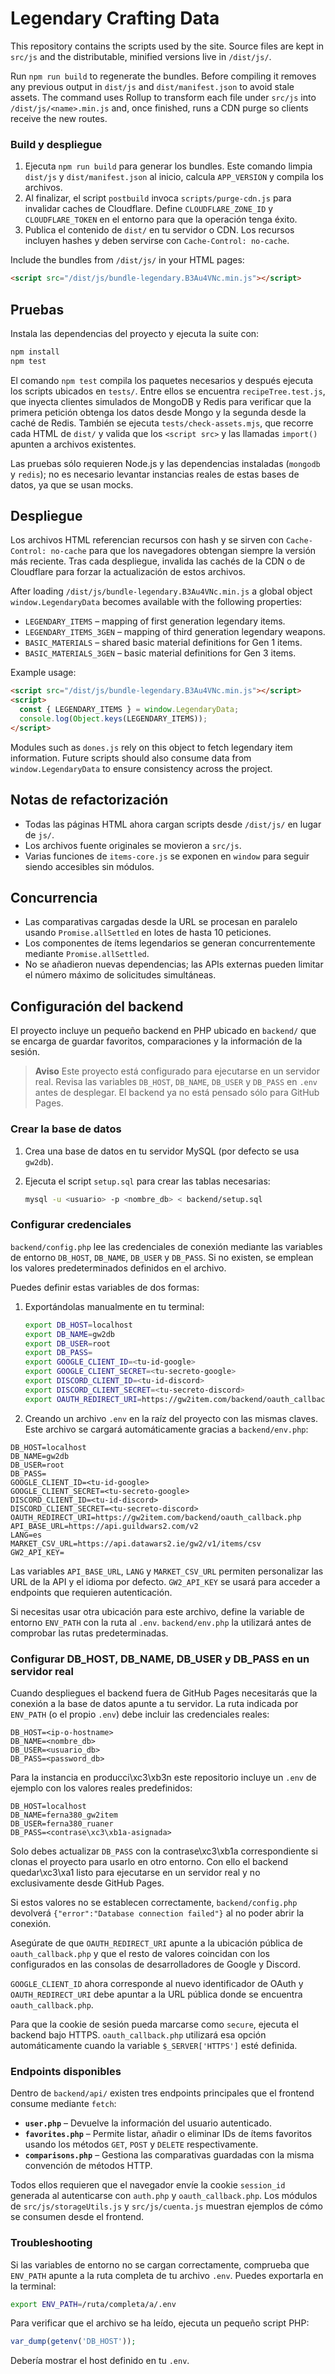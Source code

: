 # Legendary Crafting Data

This repository contains the scripts used by the site. Source files are kept in `src/js` and the distributable, minified versions live in `/dist/js/`.

Run `npm run build` to regenerate the bundles. Before compiling it removes any previous output in `dist/js` and `dist/manifest.json` to avoid stale assets. The command uses Rollup to transform each file under `src/js` into `/dist/js/<name>.min.js` and, once finished, runs a CDN purge so clients receive the new routes.

### Build y despliegue

1. Ejecuta `npm run build` para generar los bundles. Este comando limpia `dist/js` y `dist/manifest.json` al inicio, calcula `APP_VERSION` y compila los archivos.
2. Al finalizar, el script `postbuild` invoca `scripts/purge-cdn.js` para invalidar caches de Cloudflare. Define `CLOUDFLARE_ZONE_ID` y `CLOUDFLARE_TOKEN` en el entorno para que la operación tenga éxito.
3. Publica el contenido de `dist/` en tu servidor o CDN. Los recursos incluyen hashes y deben servirse con `Cache-Control: no-cache`.

Include the bundles from `/dist/js/` in your HTML pages:

```html
<script src="/dist/js/bundle-legendary.B3Au4VNc.min.js"></script>
```

## Pruebas

Instala las dependencias del proyecto y ejecuta la suite con:

```bash
npm install
npm test
```

El comando `npm test` compila los paquetes necesarios y después ejecuta los scripts ubicados en `tests/`. Entre ellos se encuentra `recipeTree.test.js`, que inyecta clientes simulados de MongoDB y Redis para verificar que la primera petición obtenga los datos desde Mongo y la segunda desde la caché de Redis. También se ejecuta `tests/check-assets.mjs`, que recorre cada HTML de `dist/` y valida que los `<script src>` y las llamadas `import()` apunten a archivos existentes.

Las pruebas sólo requieren Node.js y las dependencias instaladas (`mongodb` y `redis`); no es necesario levantar instancias reales de estas bases de datos, ya que se usan mocks.

## Despliegue

Los archivos HTML referencian recursos con hash y se sirven con `Cache-Control: no-cache` para que los navegadores obtengan siempre la versión más reciente. Tras cada despliegue, invalida las cachés de la CDN o de Cloudflare para forzar la actualización de estos archivos.

After loading `/dist/js/bundle-legendary.B3Au4VNc.min.js` a global object `window.LegendaryData` becomes available with the following properties:

- `LEGENDARY_ITEMS` – mapping of first generation legendary items.
- `LEGENDARY_ITEMS_3GEN` – mapping of third generation legendary weapons.
- `BASIC_MATERIALS` – shared basic material definitions for Gen 1 items.
- `BASIC_MATERIALS_3GEN` – basic material definitions for Gen 3 items.

Example usage:

```html
<script src="/dist/js/bundle-legendary.B3Au4VNc.min.js"></script>
<script>
  const { LEGENDARY_ITEMS } = window.LegendaryData;
  console.log(Object.keys(LEGENDARY_ITEMS));
</script>
```

Modules such as `dones.js` rely on this object to fetch legendary item information. Future scripts should also consume data from `window.LegendaryData` to ensure consistency across the project.

## Notas de refactorización

- Todas las páginas HTML ahora cargan scripts desde `/dist/js/` en lugar de `js/`.
- Los archivos fuente originales se movieron a `src/js`.
- Varias funciones de `items-core.js` se exponen en `window` para seguir siendo accesibles sin módulos.

## Concurrencia

- Las comparativas cargadas desde la URL se procesan en paralelo usando `Promise.allSettled` en lotes de hasta 10 peticiones.
- Los componentes de ítems legendarios se generan concurrentemente mediante `Promise.allSettled`.
- No se añadieron nuevas dependencias; las APIs externas pueden limitar el número máximo de solicitudes simultáneas.

## Configuración del backend

El proyecto incluye un pequeño backend en PHP ubicado en `backend/` que se encarga de guardar favoritos, comparaciones y la información de la sesión.

> **Aviso**
> Este proyecto está configurado para ejecutarse en un servidor real.
> Revisa las variables `DB_HOST`, `DB_NAME`, `DB_USER` y `DB_PASS` en `.env` antes de desplegar.
> El backend ya no está pensado sólo para GitHub Pages.

### Crear la base de datos

1. Crea una base de datos en tu servidor MySQL (por defecto se usa `gw2db`).
2. Ejecuta el script `setup.sql` para crear las tablas necesarias:

   ```bash
   mysql -u <usuario> -p <nombre_db> < backend/setup.sql
   ```

### Configurar credenciales

`backend/config.php` lee las credenciales de conexión mediante las variables de entorno `DB_HOST`, `DB_NAME`, `DB_USER` y `DB_PASS`. Si no existen, se emplean los valores predeterminados definidos en el archivo.

Puedes definir estas variables de dos formas:

1. Exportándolas manualmente en tu terminal:

   ```bash
   export DB_HOST=localhost
   export DB_NAME=gw2db
   export DB_USER=root
   export DB_PASS=
   export GOOGLE_CLIENT_ID=<tu-id-google>
   export GOOGLE_CLIENT_SECRET=<tu-secreto-google>
   export DISCORD_CLIENT_ID=<tu-id-discord>
   export DISCORD_CLIENT_SECRET=<tu-secreto-discord>
   export OAUTH_REDIRECT_URI=https://gw2item.com/backend/oauth_callback.php
   ```

2. Creando un archivo `.env` en la raíz del proyecto con las mismas claves. Este archivo se cargará automáticamente gracias a `backend/env.php`:

  ```env
  DB_HOST=localhost
  DB_NAME=gw2db
  DB_USER=root
  DB_PASS=
  GOOGLE_CLIENT_ID=<tu-id-google>
  GOOGLE_CLIENT_SECRET=<tu-secreto-google>
  DISCORD_CLIENT_ID=<tu-id-discord>
  DISCORD_CLIENT_SECRET=<tu-secreto-discord>
  OAUTH_REDIRECT_URI=https://gw2item.com/backend/oauth_callback.php
  API_BASE_URL=https://api.guildwars2.com/v2
  LANG=es
  MARKET_CSV_URL=https://api.datawars2.ie/gw2/v1/items/csv
  GW2_API_KEY=
  ```

Las variables `API_BASE_URL`, `LANG` y `MARKET_CSV_URL` permiten
personalizar las URL de la API y el idioma por defecto. `GW2_API_KEY`
se usará para acceder a endpoints que requieren autenticación.

Si necesitas usar otra ubicación para este archivo, define la variable
de entorno `ENV_PATH` con la ruta al `.env`. `backend/env.php` la
utilizará antes de comprobar las rutas predeterminadas.

### Configurar DB_HOST, DB_NAME, DB_USER y DB_PASS en un servidor real

Cuando despliegues el backend fuera de GitHub Pages necesitarás que la
conexión a la base de datos apunte a tu servidor. La ruta indicada por
`ENV_PATH` (o el propio `.env`) debe incluir las credenciales reales:

```env
DB_HOST=<ip-o-hostname>
DB_NAME=<nombre_db>
DB_USER=<usuario_db>
DB_PASS=<password_db>
```

Para la instancia en producci\xc3\xb3n este repositorio incluye un `.env`
de ejemplo con los valores reales predefinidos:

```env
DB_HOST=localhost
DB_NAME=ferna380_gw2item
DB_USER=ferna380_ruaner
DB_PASS=<contrase\xc3\xb1a-asignada>
```

Solo debes actualizar `DB_PASS` con la contrase\xc3\xb1a correspondiente si
clonas el proyecto para usarlo en otro entorno. Con ello el backend quedar\xc3\xa1
listo para ejecutarse en un servidor real y no exclusivamente desde GitHub Pages.

Si estos valores no se establecen correctamente, `backend/config.php`
devolverá `{"error":"Database connection failed"}` al no poder abrir la
conexión.

Asegúrate de que `OAUTH_REDIRECT_URI` apunte a la ubicación pública de `oauth_callback.php` y que el resto de valores coincidan con los configurados en las consolas de desarrolladores de Google y Discord.

`GOOGLE_CLIENT_ID` ahora corresponde al nuevo identificador de OAuth y `OAUTH_REDIRECT_URI` debe apuntar a la URL pública donde se encuentra `oauth_callback.php`.

Para que la cookie de sesión pueda marcarse como `secure`, ejecuta el backend bajo HTTPS. `oauth_callback.php` utilizará esa opción automáticamente cuando la variable `$_SERVER['HTTPS']` esté definida.

### Endpoints disponibles

Dentro de `backend/api/` existen tres endpoints principales que el frontend consume mediante `fetch`:

- **`user.php`** – Devuelve la información del usuario autenticado.
- **`favorites.php`** – Permite listar, añadir o eliminar IDs de ítems favoritos usando los métodos `GET`, `POST` y `DELETE` respectivamente.
- **`comparisons.php`** – Gestiona las comparativas guardadas con la misma convención de métodos HTTP.

Todos ellos requieren que el navegador envíe la cookie `session_id` generada al autenticarse con `auth.php` y `oauth_callback.php`. Los módulos de `src/js/storageUtils.js` y `src/js/cuenta.js` muestran ejemplos de cómo se consumen desde el frontend.

### Troubleshooting
Si las variables de entorno no se cargan correctamente, comprueba que `ENV_PATH` apunte a la ruta completa de tu archivo `.env`. Puedes exportarla en la terminal:

```bash
export ENV_PATH=/ruta/completa/a/.env
```

Para verificar que el archivo se ha leído, ejecuta un pequeño script PHP:

```php
var_dump(getenv('DB_HOST'));
```

Debería mostrar el host definido en tu `.env`.
